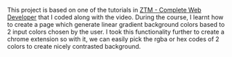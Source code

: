 This project is based on one of the tutorials in [ZTM - Complete Web Developer](https://zerotomastery.io/courses/coding-bootcamp/) that I coded along with the video. During the course, I learnt how to create a page which generate linear gradient background colors based to 2 input colors chosen by the user. I took this functionality further to create a chrome extension so with it, we can easily pick the rgba or hex codes of 2 colors to create nicely contrasted background. 


